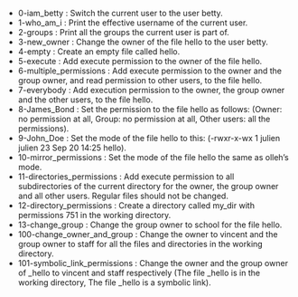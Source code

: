 - 0-iam_betty : Switch the current user to the user betty.
- 1-who_am_i : Print the effective username of the current user.
- 2-groups : Print all the groups the current user is part of.
- 3-new_owner : Change the owner of the file hello to the user betty.
- 4-empty : Create an empty file called hello.
- 5-execute : Add execute permission to the owner of the file hello.
- 6-multiple_permissions : Add execute permission to the owner and the group owner, and read permission to other users, to the file hello.
- 7-everybody : Add execution permission to the owner, the group owner and the other users, to the file hello.
- 8-James_Bond : Set the permission to the file hello as follows: (Owner: no permission at all, Group: no permission at all, Other users: all the permissions).
- 9-John_Doe : Set the mode of the file hello to this: (-rwxr-x-wx 1 julien julien 23 Sep 20 14:25 hello).
- 10-mirror_permissions : Set the mode of the file hello the same as olleh’s mode.
- 11-directories_permissions : Add execute permission to all subdirectories of the current directory for the owner, the group owner and all other users. Regular files should not be changed.
- 12-directory_permissions : Create a directory called my_dir with permissions 751 in the working directory.
- 13-change_group : Change the group owner to school for the file hello.
- 100-change_owner_and_group : Change the owner to vincent and the group owner to staff for all the files and directories in the working directory.
- 101-symbolic_link_permissions : Change the owner and the group owner of _hello to vincent and staff respectively (The file _hello is in the working directory, The file _hello is a symbolic link).
